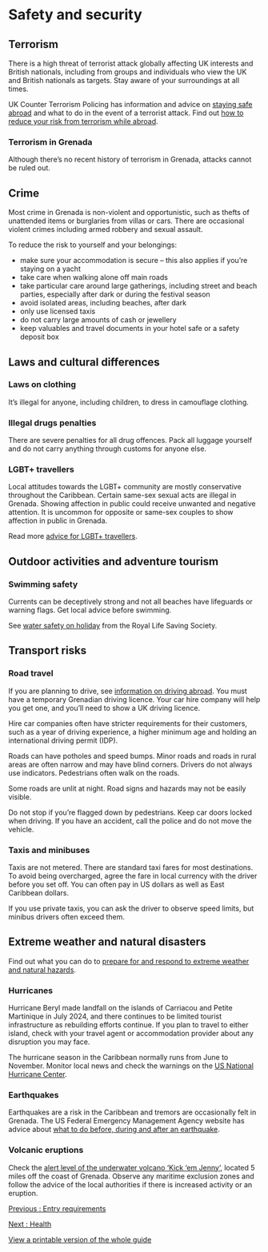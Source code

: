 # Safety and security

## Terrorism

There is a high threat of terrorist attack globally affecting UK interests and British nationals, including from groups and individuals who view the UK and British nationals as targets. Stay aware of your surroundings at all times.

UK Counter Terrorism Policing has information and advice on [staying safe abroad](https://www.counterterrorism.police.uk/safetyadvice/) and what to do in the event of a terrorist attack. Find out [how to reduce your risk from terrorism while abroad](https://www.gov.uk/guidance/reduce-your-risk-from-terrorism-while-abroad).

### Terrorism in Grenada

Although there’s no recent history of terrorism in Grenada, attacks cannot be ruled out.

## Crime

Most crime in Grenada is non-violent and opportunistic, such as thefts of unattended items or burglaries from villas or cars. There are occasional violent crimes including armed robbery and sexual assault.

To reduce the risk to yourself and your belongings:

* make sure your accommodation is secure – this also applies if you’re staying on a yacht
* take care when walking alone off main roads
* take particular care around large gatherings, including street and beach parties, especially after dark or during the festival season
* avoid isolated areas, including beaches, after dark
* only use licensed taxis
* do not carry large amounts of cash or jewellery
* keep valuables and travel documents in your hotel safe or a safety deposit box

## Laws and cultural differences

### Laws on clothing

It’s illegal for anyone, including children, to dress in camouflage clothing.

### Illegal drugs penalties

There are severe penalties for all drug offences. Pack all luggage yourself and do not carry anything through customs for anyone else.

### LGBT+ travellers

Local attitudes towards the LGBT+ community are mostly conservative throughout the Caribbean. Certain same-sex sexual acts are illegal in Grenada. Showing affection in public could receive unwanted and negative attention. It is uncommon for opposite or same-sex couples to show affection in public in Grenada.

Read more [advice for LGBT+ travellers](https://www.gov.uk/lesbian-gay-bisexual-and-transgender-foreign-travel-advice).

## Outdoor activities and adventure tourism

### Swimming safety

Currents can be deceptively strong and not all beaches have lifeguards or warning flags. Get local advice before swimming.

See [water safety on holiday](https://www.rlss.org.uk/safety-on-holiday) from the Royal Life Saving Society.

## Transport risks

### Road travel

If you are planning to drive, see [information on driving abroad](https://www.gov.uk/driving-abroad). You must have a temporary Grenadian driving licence. Your car hire company will help you get one, and you’ll need to show a UK driving licence.

Hire car companies often have stricter requirements for their customers, such as a year of driving experience, a higher minimum age and holding an international driving permit (IDP).

Roads can have potholes and speed bumps. Minor roads and roads in rural areas are often narrow and may have blind corners. Drivers do not always use indicators. Pedestrians often walk on the roads.

Some roads are unlit at night. Road signs and hazards may not be easily visible.

Do not stop if you’re flagged down by pedestrians. Keep car doors locked when driving. If you have an accident, call the police and do not move the vehicle.

### Taxis and minibuses

Taxis are not metered. There are standard taxi fares for most destinations. To avoid being overcharged, agree the fare in local currency with the driver before you set off. You can often pay in US dollars as well as East Caribbean dollars.

If you use private taxis, you can ask the driver to observe speed limits, but minibus drivers often exceed them.

## Extreme weather and natural disasters

Find out what you can do to [prepare for and respond to extreme weather and natural hazards](https://www.gov.uk/guidance/tropical-cyclones).

### Hurricanes

Hurricane Beryl made landfall on the islands of Carriacou and Petite Martinique in July 2024, and there continues to be limited tourist infrastructure as rebuilding efforts continue. If you plan to travel to either island, check with your travel agent or accommodation provider about any disruption you may face.

The hurricane season in the Caribbean normally runs from June to November. Monitor local news and check the warnings on the [US National Hurricane Center](http://www.nhc.noaa.gov/).

### Earthquakes

Earthquakes are a risk in the Caribbean and tremors are occasionally felt in Grenada. The US Federal Emergency Management Agency website has advice about [what to do before, during and after an earthquake](https://www.ready.gov/earthquakes).

### Volcanic eruptions

Check the [alert level of the underwater volcano ‘Kick ‘em Jenny’](https://uwiseismic.com/volcanoes/kick-em-jenny/kej-monitoring/), located 5 miles off the coast of Grenada. Observe any maritime exclusion zones and follow the advice of the local authorities if there is increased activity or an eruption.

[Previous
:
Entry requirements](/foreign-travel-advice/grenada/entry-requirements)

[Next
:
Health](/foreign-travel-advice/grenada/health)

[View a printable version of the whole guide](/foreign-travel-advice/grenada/print)
